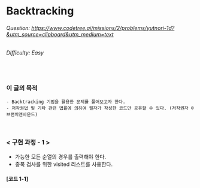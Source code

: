 # Backtracking
###### Question: https://www.codetree.ai/missions/2/problems/yutnori-1d?&utm_source=clipboard&utm_medium=text
###### Difficulty: Easy
<br/>

### 이 글의 목적
    - Backtracking 기법을 활용한 문제를 풀어보고자 한다.
    - 저작권법 및 기타 관련 법률에 의하여 필자가 작성한 코드만 공유할 수 있다. (저작권자 © 브랜치앤바운드)
<br/>

### < 구현 과정 - 1 >
- 가능한 모든 순열의 경우를 출력해야 한다.
- 중복 검사를 위한 visited 리스트를 사용한다.
#### [코드 1-1]
```python
